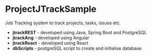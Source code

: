 # ProjectJTrackSample
Job Tracking system to track projects, tasks, issues etc.
* **jtrackREST** - developed using Java, Spring Boot and PostgreSQL
* **jtrackAng** - developed using Angular
* **jtrackReact** - developed using React
* **dbScripts** - postgreSQL script to create and initialise database
